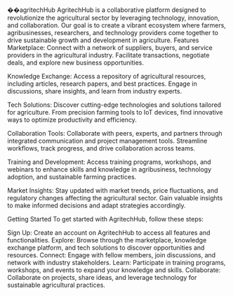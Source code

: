 ��a g r i t e c h H u b
 AgritechHub is a collaborative platform designed to revolutionize the agricultural sector by leveraging technology, innovation, and collaboration. Our goal is to create a vibrant ecosystem where farmers, agribusinesses, researchers, and technology providers come together to drive sustainable growth and development in agriculture.
Features
Marketplace: Connect with a network of suppliers, buyers, and service providers in the agricultural industry. Facilitate transactions, negotiate deals, and explore new business opportunities.

Knowledge Exchange: Access a repository of agricultural resources, including articles, research papers, and best practices. Engage in discussions, share insights, and learn from industry experts.

Tech Solutions: Discover cutting-edge technologies and solutions tailored for agriculture. From precision farming tools to IoT devices, find innovative ways to optimize productivity and efficiency.

Collaboration Tools: Collaborate with peers, experts, and partners through integrated communication and project management tools. Streamline workflows, track progress, and drive collaboration across teams.

Training and Development: Access training programs, workshops, and webinars to enhance skills and knowledge in agribusiness, technology adoption, and sustainable farming practices.

Market Insights: Stay updated with market trends, price fluctuations, and regulatory changes affecting the agricultural sector. Gain valuable insights to make informed decisions and adapt strategies accordingly.

Getting Started
To get started with AgritechHub, follow these steps:

Sign Up: Create an account on AgritechHub to access all features and functionalities.
Explore: Browse through the marketplace, knowledge exchange platform, and tech solutions to discover opportunities and resources.
Connect: Engage with fellow members, join discussions, and network with industry stakeholders.
Learn: Participate in training programs, workshops, and events to expand your knowledge and skills.
Collaborate: Collaborate on projects, share ideas, and leverage technology for sustainable agricultural practices.
 
 
